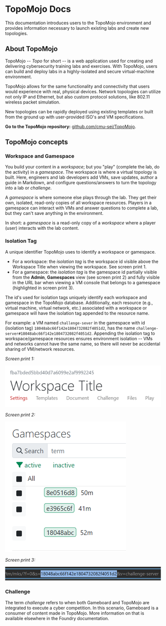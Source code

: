 # TopoMojo Docs

This documentation introduces users to the TopoMojo environment and provides information necessary to launch existing labs and create new topologies.

## About TopoMojo

TopoMojo -- _Topo_ for short -- is a web application used for creating and delivering cybersecurity training labs and exercises. With TopoMojo, users can build and deploy labs in a highly-isolated and secure virtual-machine environment.

TopoMojo allows for the same functionality and connectivity that users would experience with real, physical devices. Network topologies can utilize not only IP and Ethernet, but also custom protocol solutions, like 802.11 wireless packet simulation.

New topologies can be rapidly deployed using existing templates or built from the ground up with user-provided ISO's and VM specifications.

**Go to the TopoMojo repository:** [github.com/cmu-sei/TopoMojo](https://github.com/cmu-sei/TopoMojo).

## TopoMojo concepts

### Workspace and Gamespace

You build your content in a *workspace*; but you "play" (complete the lab, do the activity) in a *gamespace*. The workspace is where a virtual topology is built. Here, engineers and lab developers add VMs, save updates, author a guide in Markdown, and configure questions/answers to turn the topology into a lab or *challenge*. 

A *gamespace* is where someone else plays through the lab. They get their own, isolated, read-only copies of all workspace resources. Players in a gamespace can interact with VMs and answer questions to complete a lab, but they can't save anything in the environment. 

In short: a *gamespace* is a read-only copy of a *workspace* where a player (user) interacts with the lab content.

### Isolation Tag

A unique identifier TopoMojo uses to identify a workspace or gamespace. 

- For a workspace: the *isolation tag* is the workspace id visible above the Workspace Title when viewing the workspace. See screen print 1.
- For a gamespace: the *isolation tag* is the gamespace id partially visible from the **Admin**, **Gamespaces** view (see screen print 2) and fully visible in the URL bar when viewing a VM console that belongs to a gamespace (highlighted in screen print 3).  

The id's used for isolation tags uniquely identify each workspace and gamespace in the TopoMojo database. Additionally, each resource (e.g., virtual machine, virtual network, etc.) associated with a workspace or gamespace will have the isolation tag appended to the resource name.  

For example: a VM named `challenge-sever` in the gamespace with id (isolation tag) `18048abc66f142e1804732082f4051d2`, has the name `challenge-server#18048abc66f142e1804732082f4051d2`. Appending the isolation tag to workspace/gamespace resources ensures environment isolation -- VMs and networks cannot have the same name, so there will never be accidental sharing of VM/network resources.

*Screen print 1:*

![workspace iso tag](img/iso-tag-ws.png)

*Screen print 2:*

![gamespace iso tag](img/iso-tag-gs.png)

*Screen print 3:*

![iso tag url](img/iso-tag-url.png)

### Challenge

The term *challenge* refers to when both Gameboard and TopoMojo are integrated to execute a cyber competition. In this scenario, Gameboard is a consumer of content made in TopoMojo. More information on that is available elsewhere in the Foundry documentation.